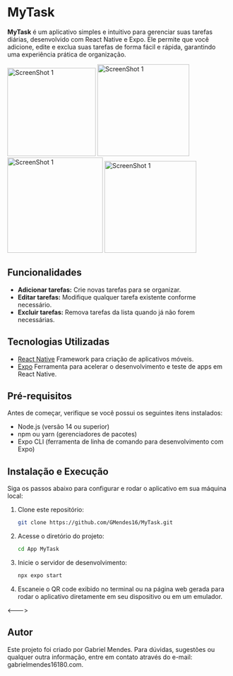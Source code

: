 # MyTask

**MyTask** é um aplicativo simples e intuitivo para gerenciar suas tarefas diárias, desenvolvido com React Native e Expo. Ele permite que você adicione, edite e exclua suas tarefas de forma fácil e rápida, garantindo uma experiência prática de organização.

<img src="https://github.com/user-attachments/assets/f4c30c91-cf99-4853-b245-47c59e3d0065" alt="ScreenShot 1" width="200" />
<img src="https://github.com/user-attachments/assets/bd326a9d-8cef-42bf-9116-5662df958ed0" alt="ScreenShot 1" width="208"/> </br>
<img src="https://github.com/user-attachments/assets/5fdd51da-8c24-42e2-b89c-41bc29947364" alt="ScreenShot 1" width="216"/>
<img src="https://github.com/user-attachments/assets/3e8895d7-7a08-4715-b080-94ff385a085b" alt="ScreenShot 1" width="208"/>





## Funcionalidades

- **Adicionar tarefas:** Crie novas tarefas para se organizar.
- **Editar tarefas:** Modifique qualquer tarefa existente conforme necessário.
- **Excluir tarefas:** Remova tarefas da lista quando já não forem necessárias.


## Tecnologias Utilizadas

- [React Native](https://reactnative.dev/) Framework para criação de aplicativos móveis.
- [Expo](https://expo.dev/)  Ferramenta para acelerar o desenvolvimento e teste de apps em React Native.


## Pré-requisitos

Antes de começar, verifique se você possui os seguintes itens instalados:

- Node.js (versão 14 ou superior)
- npm ou yarn (gerenciadores de pacotes)
- Expo CLI  (ferramenta de linha de comando para desenvolvimento com Expo)


## Instalação e Execução

Siga os passos abaixo para configurar e rodar o aplicativo em sua máquina local:


1. Clone este repositório:
   ```bash
   git clone https://github.com/GMendes16/MyTask.git
2. Acesse o diretório do projeto:
   ```bash
   cd App MyTask
3. Inicie o servidor de desenvolvimento:
   ```bash
   npx expo start
4. Escaneie o QR code exibido no terminal ou na página web gerada para rodar o aplicativo diretamente em seu dispositivo ou em um emulador.


<--->

## Autor

Este projeto foi criado por Gabriel Mendes.
Para dúvidas, sugestões ou qualquer outra informação, entre em contato através do e-mail: gabrielmendes16180.com.
